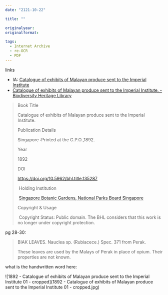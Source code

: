 ```yaml
---
date: "2121-10-22"

title: ""

originalyear:
originalformat: 

tags:
  - Internet Archive
  - re-OCR
  - PDF
---
```






links

- IA: [Catalogue of exhibits of Malayan produce sent to the Imperial Institute](https://archive.org/details/catalogueexhibi00)
- [Catalogue of exhibits of Malayan produce sent to the Imperial Institute. - Biodiversity Heritage Library](https://www.biodiversitylibrary.org/item/231474#page/34/mode/1up)



> Book Title
>
> Catalogue of exhibits of Malayan produce sent to the Imperial Institute.
>
> Publication Details
>
> Singapore :Printed at the G.P.O.,1892.
>
> Year
>
> 1892
>
> DOI
>
> https://doi.org/10.5962/bhl.title.135287
>
> ​                                                                                    Holding Institution                                                                            
>
> ​                                                                                    [Singapore Botanic Gardens, National Parks Board Singapore](https://www.sbg.org.sg/)                                                                            
>
> Copyright & Usage
>
> ​                                                                    Copyright Status:
> Public domain. The BHL considers that this work is no longer under copyright protection.



pg 28-30:

> BIAK LEAVES. 
> Nauclea sp. (Rubiacece.) 
> Spec. 371 from Perak.
>
> These leaves are used by the Malays of Perak in place of opium. 
> Their properties are not known. 



what is the handwritten word here:

![1892 - Catalogue of exhibits of Malayan produce sent to the Imperial Institute 01 - cropped](1892 - Catalogue of exhibits of Malayan produce sent to the Imperial Institute 01 - cropped.jpg)





